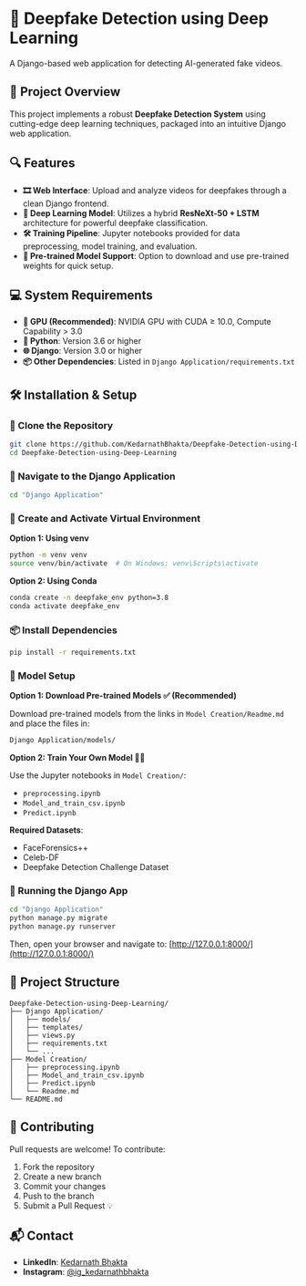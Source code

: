 # 🧠 Deepfake Detection using Deep Learning

A Django-based web application for detecting AI-generated fake videos.

## 🚀 Project Overview

This project implements a robust **Deepfake Detection System** using cutting-edge deep learning techniques, packaged into an intuitive Django web application.

## 🔍 Features

- **🎞️ Web Interface**: Upload and analyze videos for deepfakes through a clean Django frontend.
- **🧠 Deep Learning Model**: Utilizes a hybrid **ResNeXt-50 + LSTM** architecture for powerful deepfake classification.
- **🛠️ Training Pipeline**: Jupyter notebooks provided for data preprocessing, model training, and evaluation.
- **💾 Pre-trained Model Support**: Option to download and use pre-trained weights for quick setup.

## 💻 System Requirements

- **🧠 GPU (Recommended)**: NVIDIA GPU with CUDA ≥ 10.0, Compute Capability > 3.0
- **🐍 Python**: Version 3.6 or higher
- **🌐 Django**: Version 3.0 or higher
- **📦 Other Dependencies**: Listed in `Django Application/requirements.txt`

## 🛠️ Installation & Setup

### 🔁 Clone the Repository

```bash
git clone https://github.com/KedarnathBhakta/Deepfake-Detection-using-Deep-Learning.git
cd Deepfake-Detection-using-Deep-Learning
```

### 📂 Navigate to the Django Application

```bash
cd "Django Application"
```

### 🧪 Create and Activate Virtual Environment

**Option 1: Using venv**

```bash
python -m venv venv
source venv/bin/activate  # On Windows: venv\Scripts\activate
```

**Option 2: Using Conda**

```bash
conda create -n deepfake_env python=3.8
conda activate deepfake_env
```

### 📦 Install Dependencies

```bash
pip install -r requirements.txt
```

### 🤖 Model Setup

**Option 1: Download Pre-trained Models ✅ (Recommended)**

Download pre-trained models from the links in `Model Creation/Readme.md` and place the files in:

```bash
Django Application/models/
```

**Option 2: Train Your Own Model 🧑‍🔬**

Use the Jupyter notebooks in `Model Creation/`:

- `preprocessing.ipynb`
- `Model_and_train_csv.ipynb`
- `Predict.ipynb`

**Required Datasets**:

- FaceForensics++
- Celeb-DF
- Deepfake Detection Challenge Dataset

### 🚀 Running the Django App

```bash
cd "Django Application"
python manage.py migrate
python manage.py runserver
```

Then, open your browser and navigate to: [http://127.0.0.1:8000/](http://127.0.0.1:8000/)

## 📂 Project Structure

```
Deepfake-Detection-using-Deep-Learning/
├── Django Application/
│   ├── models/
│   ├── templates/
│   ├── views.py
│   ├── requirements.txt
│   └── ...
├── Model Creation/
│   ├── preprocessing.ipynb
│   ├── Model_and_train_csv.ipynb
│   ├── Predict.ipynb
│   └── Readme.md
└── README.md
```

## 🤝 Contributing

Pull requests are welcome! To contribute:

1. Fork the repository
2. Create a new branch
3. Commit your changes
4. Push to the branch
5. Submit a Pull Request 💡

## 📬 Contact

- **LinkedIn**: [Kedarnath Bhakta](https://www.linkedin.com/in/kedarnath-bhakta/)
- **Instagram**: [@ig_kedarnathbhakta](https://www.instagram.com/ig_kedarnathbhakta/)